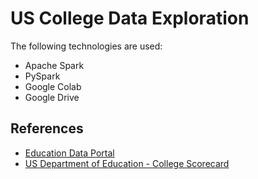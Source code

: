 # US College Data Exploration
The following technologies are used:
- Apache Spark
- PySpark
- Google Colab
- Google Drive
## References
- [Education Data Portal](https://educationdata.urban.org/)
- [US Department of Education - College Scorecard](https://collegescorecard.ed.gov/)
